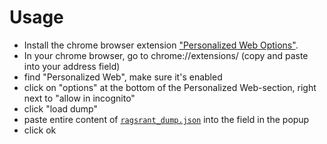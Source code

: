 # Usage

* Install the chrome browser extension ["Personalized Web Options"](https://chrome.google.com/webstore/detail/personalized-web/plcnnpdmhobdfbponjpedobekiogmbco).
* In your chrome browser, go to chrome://extensions/ (copy and paste into your address field)
* find "Personalized Web", make sure it's enabled
* click on "options" at the bottom of the Personalized Web-section, right next to "allow in incognito"
* click "load dump"
* paste entire content of [`ragsrant_dump.json`](https://raw.github.com/jnaO/ranger_rants/master/ragsrant_dump.json) into the field in the popup
* click ok


